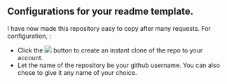 ## Configurations for your readme template.
I have now made this repository easy to copy after many requests. For configuration, :<br>
* Click the ![](https://img.shields.io/badge/Use_this_template-208b3a?style=for-the-badge&logo=maseno&logoColor=white) button to create an instant clone of the repo to your account.
* Let the name of the repository be your github username. You can also chose to give it any name of your choice.
